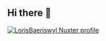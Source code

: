 ## Hi there 👋

[![LorisBaeriswyl Nuxter profile](https://nuxters.nuxt.com/card/LorisBaeriswyl/og.png)](https://nuxters.nuxt.com/LorisBaeriswyl)
